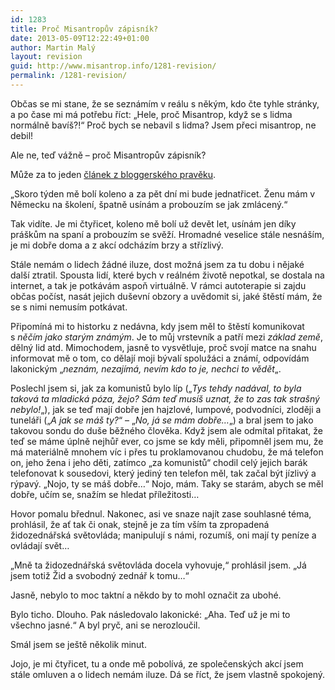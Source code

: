 ```yaml
---
id: 1283
title: Proč Misantropův zápisník?
date: 2013-05-09T12:22:49+01:00
author: Martin Malý
layout: revision
guid: http://www.misantrop.info/1281-revision/
permalink: /1281-revision/
---
```

Občas se mi stane, že se seznámím v reálu s někým, kdo čte tyhle stránky, a po čase mi má potřebu říct: &#8222;Hele, proč Misantrop, když se s lidma normálně bavíš?!&#8220; Proč bych se nebavil s lidma? Jsem přeci misantrop, ne debil!

<!--more-->

Ale ne, teď vážně &#8211; proč Misantropův zápisník?

Může za to jeden [článek z bloggerského pravěku](http://blog.maly.cz/index.php?cmt=796).

&#8222;Skoro týden mě bolí koleno a za pět dní mi bude jednatřicet. Ženu mám v Německu na školení, špatně usínám a probouzím se jak zmlácený.&#8220;

Tak vidíte. Je mi čtyřicet, koleno mě bolí už devět let, usínám jen díky práškům na spaní a probouzím se svěží. Hromadné veselice stále nesnáším, je mi dobře doma a z akcí odcházím brzy a střízlivý.

Stále nemám o lidech žádné iluze, dost možná jsem za tu dobu i nějaké další ztratil. Spousta lidí, které bych v reálném životě nepotkal, se dostala na internet, a tak je potkávám aspoň virtuálně. V rámci autoterapie si zajdu občas počíst, nasát jejich duševní obzory a uvědomit si, jaké štěstí mám, že se s nimi nemusím potkávat.

Připomíná mi to historku z nedávna, kdy jsem měl to štěstí komunikovat s _něčím jako starým známým_. Je to můj vrstevník a patří mezi _základ země_, dělný lid atd. Mimochodem, jasně to vysvětluje, proč svojí matce na snahu informovat mě o tom, co dělají moji bývalí spolužáci a známí, odpovídám lakonickým &#8222;_neznám, nezajímá, nevím kdo to je, nechci to vědět_&#8222;.

Poslechl jsem si, jak za komunistů bylo líp (&#8222;_Tys tehdy nadával, to byla taková ta mladická póza, žejo? Sám teď musíš uznat, že to zas tak strašný nebylo!_&#8222;), jak se teď mají dobře jen hajzlové, lumpové, podvodníci, zloději a tuneláři (&#8222;_A jak se máš ty?_&#8220; &#8211; &#8222;_No, já se mám dobře&#8230;_&#8222;) a bral jsem to jako takovou sondu do duše běžného člověka. Když jsem ale odmítal přitakat, že teď se máme úplně nejhůř ever, co jsme se kdy měli, připomněl jsem mu, že má materiálně mnohem víc i přes tu proklamovanou chudobu, že má telefon on, jeho žena i jeho děti, zatímco &#8222;za komunistů&#8220; chodil celý jejich barák telefonovat k sousedovi, který jediný ten telefon měl, tak začal být jízlivý a rýpavý. &#8222;Nojo, ty se máš dobře&#8230;&#8220; Nojo, mám. Taky se starám, abych se měl dobře, učím se, snažím se hledat příležitosti&#8230;

Hovor pomalu břednul. Nakonec, asi ve snaze najít zase souhlasné téma, prohlásil, že ať tak či onak, stejně je za tím vším ta zpropadená židozednářská světovláda; manipulují s námi, rozumíš, oni mají ty peníze a ovládají svět&#8230;

&#8222;Mně ta židozednářská světovláda docela vyhovuje,&#8220; prohlásil jsem. &#8222;Já jsem totiž Žid a svobodný zednář k tomu&#8230;&#8220;

Jasně, nebylo to moc taktní a někdo by to mohl označit za ubohé.

Bylo ticho. Dlouho. Pak následovalo lakonické: &#8222;Aha. Teď už je mi to všechno jasné.&#8220; A byl pryč, ani se nerozloučil.

Smál jsem se ještě několik minut.

Jojo, je mi čtyřicet, tu a onde mě pobolívá, ze společenských akcí jsem stále omluven a o lidech nemám iluze. Dá se říct, že jsem vlastně spokojený.